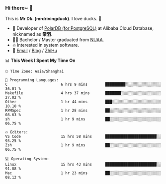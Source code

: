 ### Hi there~ 🫡

This is **Mr Dk. (mrdrivingduck)**. I love ducks. 🦆

- 🍊 Developer of [PolarDB (for PostgreSQL)](https://github.com/ApsaraDB/PolarDB-for-PostgreSQL) at Alibaba Cloud Database, nicknamed as **棠羽**.
- 👨‍🎓 Bachelor / Master graduated from [NUAA](https://en.wikipedia.org/wiki/Nanjing_University_of_Aeronautics_and_Astronautics).
- 🔥 Interested in system software.
- 🔗 [Email](mailto:mrdrivingduck@gmail.com) / [Blog](https://mrdrivingduck.github.io/blog/) / [ZhiHu](https://www.zhihu.com/people/zhang-jing-tang-78)

<!--START_SECTION:waka-->
📊 **This Week I Spent My Time On** 

```text
🕑︎ Time Zone: Asia/Shanghai

💬 Programming Languages: 
C                        6 hrs 9 mins        █████████░░░░░░░░░░░░░░░░   36.01 % 
Makefile                 4 hrs 37 mins       ███████░░░░░░░░░░░░░░░░░░   27.02 % 
Other                    1 hr 44 mins        ███░░░░░░░░░░░░░░░░░░░░░░   10.18 % 
RPMSpec                  1 hr 28 mins        ██░░░░░░░░░░░░░░░░░░░░░░░   08.63 % 
sh                       1 hr 9 mins         ██░░░░░░░░░░░░░░░░░░░░░░░   06.75 % 

🔥 Editors: 
VS Code                  15 hrs 58 mins      ███████████████████████░░   93.25 % 
Zsh                      1 hr 9 mins         ██░░░░░░░░░░░░░░░░░░░░░░░   06.75 % 

💻 Operating System: 
Linux                    15 hrs 43 mins      ███████████████████████░░   91.88 % 
Mac                      1 hr 23 mins        ██░░░░░░░░░░░░░░░░░░░░░░░   08.12 % 
```


<!--END_SECTION:waka-->

<!-- ![Mr Dk.'s GitHub Stats](https://github-readme-stats.vercel.app/api?username=mrdrivingduck&count_private&show_icons=true&theme=buefy) -->

<!-- ![Most Used Languages](https://github-readme-stats.vercel.app/api/top-langs/?username=mrdrivingduck&exclude_repo=mips32-CPU,snort-tcp-socket&theme=buefy&layout=compact&langs_count=10) -->


<!--
**mrdrivingduck/mrdrivingduck** is a ✨ _special_ ✨ repository because its `README.md` (this file) appears on your GitHub profile.

Here are some ideas to get you started:

- 🔭 I’m currently working on ...
- 🌱 I’m currently learning ...
- 👯 I’m looking to collaborate on ...
- 🤔 I’m looking for help with ...
- 💬 Ask me about ...
- 📫 How to reach me: ...
- 😄 Pronouns: ...
- ⚡ Fun fact: ...
-->

